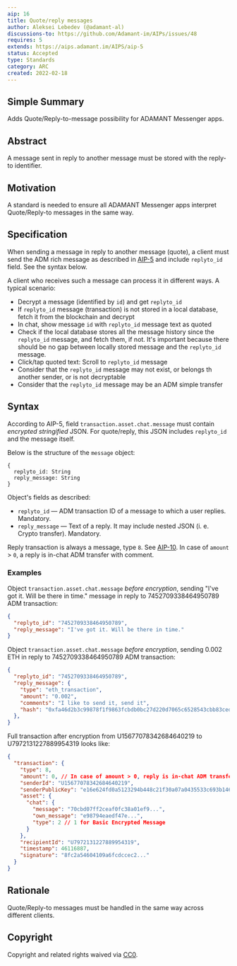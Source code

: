 ```yaml
---
aip: 16
title: Quote/reply messages
author: Aleksei Lebedev (@adamant-al)
discussions-to: https://github.com/Adamant-im/AIPs/issues/48
requires: 5
extends: https://aips.adamant.im/AIPS/aip-5
status: Accepted
type: Standards
category: ARC
created: 2022-02-18
---
```


## Simple Summary

Adds Quote/Reply-to-message possibility for ADAMANT Messenger apps.

## Abstract
<!--A short (~200 word) description of the technical issue being addressed.-->
A message sent in reply to another message must be stored with the reply-to identifier.

## Motivation

A standard is needed to ensure all ADAMANT Messenger apps interpret Quote/Reply-to messages in the same way.

## Specification

When sending a message in reply to another message (quote), a client must send the ADM rich message as described in [AIP-5](https://aips.adamant.im/AIPS/aip-5) and include `replyto_id` field. See the syntax below.

A client who receives such a message can process it in different ways. A typical scenario:

- Decrypt a message (identified by `id`) and get `replyto_id`
- If `replyto_id` message (transaction) is not stored in a local database, fetch it from the blockchain and decrypt
- In chat, show message `id` with `replyto_id` message text as quoted
- Check if the local database stores all the message history since the `replyto_id` message, and fetch them, if not. It's important because there should be no gap between locally stored message and the `replyto_id` message.
- Click/tap quoted text: Scroll to `replyto_id` message
- Consider that the `replyto_id` message may not exist, or belongs th another sender, or is not decryptable
- Consider that the `replyto_id` message may be an ADM simple transfer

## Syntax

According to AIP-5, field `transaction.asset.chat.message` must contain *encrypted stringified* JSON. For quote/reply, this JSON includes `replyto_id` and the message itself.

Below is the structure of the `message` object:

````
{
  replyto_id: String
  reply_message: String
}
````

Object's fields as described:

- `replyto_id` — ADM transaction ID of a message to which a user replies. Mandatory.
- `reply_message` — Text of a reply. It may include nested JSON (i. e. Crypto transfer). Mandatory.

Reply transaction is always a message, type `8`. See [AIP-10](https://aips.adamant.im/AIPS/aip-10#transaction-types). In case of `amount` > `0`, a reply is in-chat ADM transfer with comment.

### Examples

Object `transaction.asset.chat.message` *before encryption*, sending "I've got it. Will be there in time." message in reply to 7452709338464950789 ADM transaction:

```` json
{
  "replyto_id": "7452709338464950789",
  "reply_message": "I've got it. Will be there in time."
}
````

Object `transaction.asset.chat.message` *before encryption*, sending 0.002 ETH in reply to 7452709338464950789 ADM transaction:

```` json
{
  "replyto_id": "7452709338464950789",
  "reply_message": {
    "type": "eth_transaction",
    "amount": "0.002",
    "comments": "I like to send it, send it",
    "hash": "0xfa46d2b3c99878f1f9863fcbdb0bc27d220d7065c6528543cbb83ced84487deb"
  },
}
````

Full transaction after encryption from U15677078342684640219 to U7972131227889954319 looks like:

```` json
{
  "transaction": {
    "type": 8,
    "amount": 0, // In case of amount > 0, reply is in-chat ADM transfer with comment
    "senderId": "U15677078342684640219",
    "senderPublicKey": "e16e624fd0a5123294b448c21f30a07a0435533c693b146b14e66830e4e20404",
    "asset": {
      "chat": {
        "message": "70cbd07ff2ceaf0fc38a01ef9...",
        "own_message": "e98794eaedf47e...",
        "type": 2 // 1 for Basic Encrypted Message
      }
    },
    "recipientId": "U7972131227889954319",
    "timestamp": 46116887,
    "signature": "8fc2a54604109a6fcdccec2..."
  }
}
````

## Rationale

Quote/Reply-to messages must be handled in the same way across different clients.

## Copyright

Copyright and related rights waived via [CC0](https://creativecommons.org/publicdomain/zero/1.0/).
